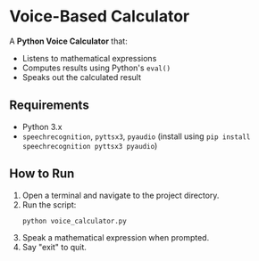 # Voice-Based Calculator

A **Python Voice Calculator** that:

- Listens to mathematical expressions  
- Computes results using Python's `eval()`  
- Speaks out the calculated result  

## Requirements  
- Python 3.x  
- `speechrecognition`, `pyttsx3`, `pyaudio` (install using `pip install speechrecognition pyttsx3 pyaudio`)  

## How to Run  
1. Open a terminal and navigate to the project directory.  
2. Run the script:  
   ```sh  
   python voice_calculator.py  
   ```  
3. Speak a mathematical expression when prompted.  
4. Say "exit" to quit. 
